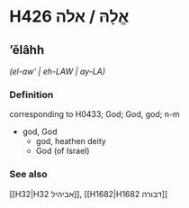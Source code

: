# H426 אֱלָהּ / אלה

## ʼĕlâhh

_(el-aw' | eh-LAW | ay-LA)_

### Definition

corresponding to H0433; God; God, god; n-m

- god, God
  - god, heathen deity
  - God (of Israel)

### See also

[[H32|H32 אביהיל]], [[H1682|H1682 דבורה]]
